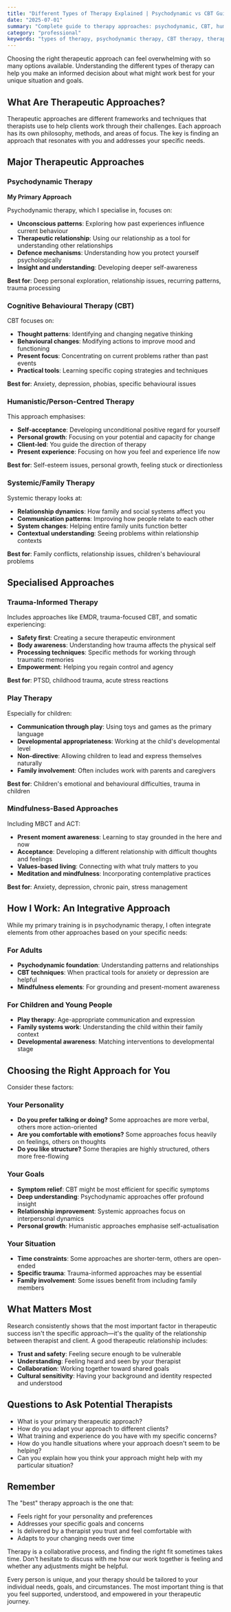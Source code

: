 ```yaml
---
title: "Different Types of Therapy Explained | Psychodynamic vs CBT Guide"
date: "2025-07-01"
summary: "Complete guide to therapy approaches: psychodynamic, CBT, humanistic & more. Expert psychotherapist explains which therapy type suits you best. Professional therapy advice Colchester."
category: "professional"
keywords: "types of therapy, psychodynamic therapy, CBT therapy, therapy approaches, which therapy is best, therapy comparison, Colchester psychotherapy"
---
```


Choosing the right therapeutic approach can feel overwhelming with so many options available. Understanding the different types of therapy can help you make an informed decision about what might work best for your unique situation and goals.

## What Are Therapeutic Approaches?

Therapeutic approaches are different frameworks and techniques that therapists use to help clients work through their challenges. Each approach has its own philosophy, methods, and areas of focus. The key is finding an approach that resonates with you and addresses your specific needs.

## Major Therapeutic Approaches

### Psychodynamic Therapy

**My Primary Approach**

Psychodynamic therapy, which I specialise in, focuses on:
- **Unconscious patterns**: Exploring how past experiences influence current behaviour
- **Therapeutic relationship**: Using our relationship as a tool for understanding other relationships
- **Defence mechanisms**: Understanding how you protect yourself psychologically
- **Insight and understanding**: Developing deeper self-awareness

**Best for**: Deep personal exploration, relationship issues, recurring patterns, trauma processing

### Cognitive Behavioural Therapy (CBT)

CBT focuses on:
- **Thought patterns**: Identifying and changing negative thinking
- **Behavioural changes**: Modifying actions to improve mood and functioning
- **Present focus**: Concentrating on current problems rather than past events
- **Practical tools**: Learning specific coping strategies and techniques

**Best for**: Anxiety, depression, phobias, specific behavioural issues

### Humanistic/Person-Centred Therapy

This approach emphasises:
- **Self-acceptance**: Developing unconditional positive regard for yourself
- **Personal growth**: Focusing on your potential and capacity for change
- **Client-led**: You guide the direction of therapy
- **Present experience**: Focusing on how you feel and experience life now

**Best for**: Self-esteem issues, personal growth, feeling stuck or directionless

### Systemic/Family Therapy

Systemic therapy looks at:
- **Relationship dynamics**: How family and social systems affect you
- **Communication patterns**: Improving how people relate to each other
- **System changes**: Helping entire family units function better
- **Contextual understanding**: Seeing problems within relationship contexts

**Best for**: Family conflicts, relationship issues, children's behavioural problems

## Specialised Approaches

### Trauma-Informed Therapy

Includes approaches like EMDR, trauma-focused CBT, and somatic experiencing:
- **Safety first**: Creating a secure therapeutic environment
- **Body awareness**: Understanding how trauma affects the physical self
- **Processing techniques**: Specific methods for working through traumatic memories
- **Empowerment**: Helping you regain control and agency

**Best for**: PTSD, childhood trauma, acute stress reactions

### Play Therapy

Especially for children:
- **Communication through play**: Using toys and games as the primary language
- **Developmental appropriateness**: Working at the child's developmental level
- **Non-directive**: Allowing children to lead and express themselves naturally
- **Family involvement**: Often includes work with parents and caregivers

**Best for**: Children's emotional and behavioural difficulties, trauma in children

### Mindfulness-Based Approaches

Including MBCT and ACT:
- **Present moment awareness**: Learning to stay grounded in the here and now
- **Acceptance**: Developing a different relationship with difficult thoughts and feelings
- **Values-based living**: Connecting with what truly matters to you
- **Meditation and mindfulness**: Incorporating contemplative practices

**Best for**: Anxiety, depression, chronic pain, stress management

## How I Work: An Integrative Approach

While my primary training is in psychodynamic therapy, I often integrate elements from other approaches based on your specific needs:

### For Adults
- **Psychodynamic foundation**: Understanding patterns and relationships
- **CBT techniques**: When practical tools for anxiety or depression are helpful
- **Mindfulness elements**: For grounding and present-moment awareness

### For Children and Young People
- **Play therapy**: Age-appropriate communication and expression
- **Family systems work**: Understanding the child within their family context
- **Developmental awareness**: Matching interventions to developmental stage

## Choosing the Right Approach for You

Consider these factors:

### Your Personality
- **Do you prefer talking or doing?** Some approaches are more verbal, others more action-oriented
- **Are you comfortable with emotions?** Some approaches focus heavily on feelings, others on thoughts
- **Do you like structure?** Some therapies are highly structured, others more free-flowing

### Your Goals
- **Symptom relief**: CBT might be most efficient for specific symptoms
- **Deep understanding**: Psychodynamic approaches offer profound insight
- **Relationship improvement**: Systemic approaches focus on interpersonal dynamics
- **Personal growth**: Humanistic approaches emphasise self-actualisation

### Your Situation
- **Time constraints**: Some approaches are shorter-term, others are open-ended
- **Specific trauma**: Trauma-informed approaches may be essential
- **Family involvement**: Some issues benefit from including family members

## What Matters Most

Research consistently shows that the most important factor in therapeutic success isn't the specific approach—it's the quality of the relationship between therapist and client. A good therapeutic relationship includes:

- **Trust and safety**: Feeling secure enough to be vulnerable
- **Understanding**: Feeling heard and seen by your therapist
- **Collaboration**: Working together toward shared goals
- **Cultural sensitivity**: Having your background and identity respected and understood

## Questions to Ask Potential Therapists

- What is your primary therapeutic approach?
- How do you adapt your approach to different clients?
- What training and experience do you have with my specific concerns?
- How do you handle situations where your approach doesn't seem to be helping?
- Can you explain how you think your approach might help with my particular situation?

## Remember

The "best" therapy approach is the one that:
- Feels right for your personality and preferences
- Addresses your specific goals and concerns
- Is delivered by a therapist you trust and feel comfortable with
- Adapts to your changing needs over time

Therapy is a collaborative process, and finding the right fit sometimes takes time. Don't hesitate to discuss with me how our work together is feeling and whether any adjustments might be helpful.

Every person is unique, and your therapy should be tailored to your individual needs, goals, and circumstances. The most important thing is that you feel supported, understood, and empowered in your therapeutic journey.
